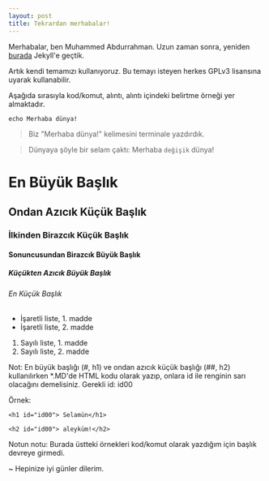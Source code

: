 ```yaml
---
layout: post
title: Tekrardan merhabalar!
---
```

Merhabalar, ben Muhammed Abdurrahman. Uzun zaman sonra, yeniden [burada](https://mukonqi.github.io) Jekyll'e geçtik.

Artık kendi temamızı kullanıyoruz. Bu temayı isteyen herkes GPLv3 lisansına uyarak kullanabilir.

Aşağıda sırasıyla kod/komut, alıntı, alıntı içindeki belirtme örneği yer almaktadır.

```echo Merhaba dünya!```
> Biz "Merhaba dünya!" kelimesini terminale yazdırdık.

> Dünyaya şöyle bir selam çaktı: Merhaba `değişik` dünya!


<h1 id="id00"> En Büyük Başlık</h1>
<h2 id="id00"> Ondan Azıcık Küçük Başlık</h2>

### İlkinden Birazcık Küçük Başlık

#### Sonuncusundan Birazcık Büyük Başlık

##### Küçükten Azıcık Büyük Başlık

###### En Küçük Başlık


* İşaretli liste, 1. madde
* İşaretli liste, 2. madde

1. Sayılı liste, 1. madde
2. Sayılı liste, 2. madde

Not: En büyük başlığı (#, h1) ve ondan azıcık küçük başlığı (##, h2) kullanılırken *.MD'de HTML kodu olarak yazıp, onlara id ile renginin sarı olacağını demelisiniz. Gerekli id: id00 

Örnek:

```<h1 id="id00"> Selamün</h1>```

```<h2 id="id00"> aleyküm!</h2>```

Notun notu: Burada üstteki örnekleri kod/komut olarak yazdığım için başlık devreye girmedi.

~ Hepinize iyi günler dilerim. 
